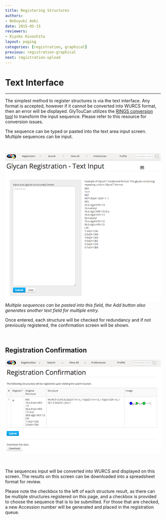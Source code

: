 ```yaml
---
title: Registering Structures
authors:
- Nobuyuki Aoki
date: 2015-05-15
reviewers:
- Kiyoko Kinoshita
layout: paging
categories: [registration, graphical]
previous: registration-graphical
next: registration-upload
---
```


# Text Interface
------------
The simplest method to register structures is via the text interface.  Any format is accepted, however if it cannot be converted into WURCS format, then an error will be displayed.  GlyTouCan utilizes the [RINGS conversion tool](http://rings.t.soka.ac.jp/cgi-bin/tools/utilities/convert/index.pl) to transform the input sequence.  Please refer to this resource for conversion issues.
  
The sequence can be typed or pasted into the text area input screen.  Multiple sequences can be input.

<br>

![Glytoucan Text Interface](/images/manual/registration-text.png)  
*Multiple sequences can be pasted into this field, the Add button also generates another text field for multiple entry.*

Once entered, each structure will be checked for redundancy and if not previously registered, the confirmation screen will be shown.

<br>

## Registration Confirmation

![Glytoucan Registration Confirmation](/images/manual/registration-result.png)

<br>

The sequences input will be converted into WURCS and displayed on this screen.  The results on this screen can be downloaded into a spreadsheet format for review.

Please note the checkbox to the left of each structure result, as there can be multiple structures registered on this page, and a checkbox is provided to choose the sequence that is to be submitted.  For those that are checked, a new Accession number will be generated and placed in the registration queue.

<div id='discourse-comments'></div>

<script type="text/javascript">
  DiscourseEmbed = { discourseUrl: 'http://test.discourse.glytoucan.org/',
                     discourseEmbedUrl: 'http://code.glytoucan.org/manual/registration-text/' };

  (function() {
    var d = document.createElement('script'); d.type = 'text/javascript'; d.async = true;
    d.src = DiscourseEmbed.discourseUrl + 'javascripts/embed.js';
    (document.getElementsByTagName('head')[0] || document.getElementsByTagName('body')[0]).appendChild(d);
  })();
</script>
